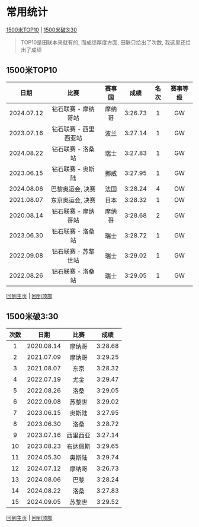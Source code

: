 # 常用统计

[1500米TOP10](#1500米TOP10) | [1500米破3:30](#1)

> TOP10是田联本来就有的, 而成绩厚度方面, 田联只给出了次数, 我这里还给出了成绩

## 1500米TOP10

|    日期    |         比赛          | 赛事国 |  成绩   | 名次 | 赛事等级 |
| :--------: | :-------------------: | :----: | :-----: | :--: | :------: |
| 2024.07.12 |  钻石联赛 - 摩纳哥站  | 摩纳哥 | 3:26.73 |  1   |    GW    |
| 2023.07.16 | 钻石联赛 - 西里西亚站 |  波兰  | 3:27.14 |  1   |    GW    |
| 2024.08.22 |   钻石联赛 - 洛桑站   |  瑞士  | 3:27.83 |  1   |    GW    |
| 2023.06.15 |   钻石联赛 - 奥斯陆   |  挪威  | 3:27.95 |  1   |    GW    |
| 2024.08.06 |   巴黎奥运会, 决赛    |  法国  | 3:28.24 |  4   |    OW    |
| 2021.08.07 |   东京奥运会, 决赛    |  日本  | 3:28.32 |  1   |    OW    |
| 2020.08.14 |  钻石联赛 - 摩纳哥站  | 摩纳哥 | 3:28.68 |  2   |    GW    |
| 2023.06.30 |   钻石联赛 - 洛桑站   |  瑞士  | 3:28.72 |  1   |    GW    |
| 2022.09.08 |  钻石联赛 - 苏黎世站  |  瑞士  | 3:29.02 |  1   |    GW    |
| 2022.08.26 |   钻石联赛 - 洛桑站   |  瑞士  | 3:29.05 |  1   |    GW    |

[回到主页](./Profile.md) | [回到顶部](#常用统计)

## 1500米破3:30<a id='1'></a>

| 次数 |    日期    |   比赛   |  成绩   |
| :--: | :--------: | :------: | :-----: |
|  1   | 2020.08.14 |  摩纳哥  | 3:28.68 |
|  2   | 2021.07.09 |  摩纳哥  | 3:29.25 |
|  3   | 2021.08.07 |   东京   | 3:28.32 |
|  4   | 2022.07.19 |   尤金   | 3:29.47 |
|  5   | 2022.08.26 |   洛桑   | 3:29.05 |
|  6   | 2022.09.08 |  苏黎世  | 3:29.02 |
|  7   | 2023.06.15 |  奥斯陆  | 3:27.95 |
|  8   | 2023.06.30 |   洛桑   | 3:28.72 |
|  9   | 2023.07.16 | 西里西亚 | 3:27.14 |
|  10  | 2023.08.23 | 布达佩斯 | 3:29.65 |
|  11  | 2024.05.30 |  奥斯陆  | 3:29.74 |
|  12  | 2024.07.12 |  摩纳哥  | 3:26.73 |
|  13  | 2024.08.06 |   巴黎   | 3:28.24 |
|  14  | 2024.08.22 |   洛桑   | 3:27.83 |
|  15  | 2024.09.05 |  苏黎世  | 3:29.52 |

[回到主页](./Profile.md) | [回到顶部](#常用统计)